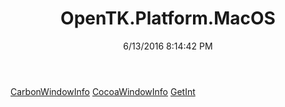 ﻿---
title: OpenTK.Platform.MacOS
date: 6/13/2016 8:14:42 PM
---

[CarbonWindowInfo](T-OpenTK.Platform.MacOS.CarbonWindowInfo.html)
[CocoaWindowInfo](T-OpenTK.Platform.MacOS.CocoaWindowInfo.html)
[GetInt](T-OpenTK.Platform.MacOS.GetInt.html)
